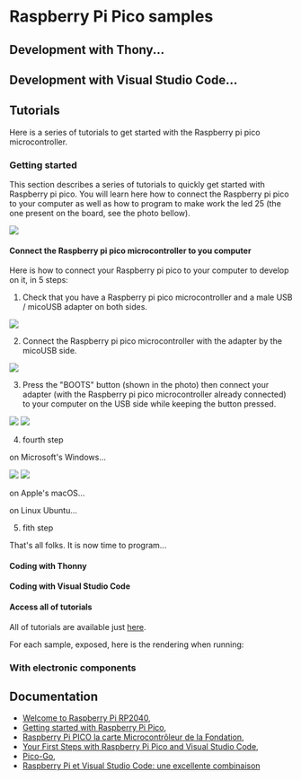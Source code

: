# Raspberry Pi Pico samples

## Development with Thony...

## Development with Visual Studio Code...

## Tutorials

Here is a series of tutorials to get started with the Raspberry pi pico microcontroller.

### Getting started

This section describes a series of tutorials to quickly get started with Raspberry pi pico. You will learn here how to connect the Raspberry pi pico to your computer as well as how to program to make work the led 25 (the one present on the board, see the photo bellow).

![](https://github.com/Vicken-Ghoubiguian/electronic_samples/blob/main/raspberry_pi_pico/images/led_25_indication.jpg)

#### Connect the Raspberry pi pico microcontroller to you computer

Here is how to connect your Raspberry pi pico to your computer to develop on it, in 5 steps:

1. Check that you have a Raspberry pi pico microcontroller and a male USB / micoUSB adapter on both sides.

![](https://github.com/Vicken-Ghoubiguian/electronic_samples/blob/main/raspberry_pi_pico/images/getting_started_step_1.jpg)

2. Connect the Raspberry pi pico microcontroller with the adapter by the micoUSB side.

![](https://github.com/Vicken-Ghoubiguian/electronic_samples/blob/main/raspberry_pi_pico/images/getting_started_step_2.jpg)

3. Press the "BOOTS" button (shown in the photo) then connect your adapter (with the Raspberry pi pico microcontroller already connected) to your computer on the USB side while keeping the button pressed.

![](https://github.com/Vicken-Ghoubiguian/electronic_samples/blob/main/raspberry_pi_pico/images/getting_started_step_3_1.jpg)
![](https://github.com/Vicken-Ghoubiguian/electronic_samples/blob/main/raspberry_pi_pico/images/getting_started_step_3_2.jpg)

4. fourth step

on Microsoft's Windows...

![](https://github.com/Vicken-Ghoubiguian/electronic_samples/blob/main/raspberry_pi_pico/images/connected_windows_1.PNG)
![](https://github.com/Vicken-Ghoubiguian/electronic_samples/blob/main/raspberry_pi_pico/images/connected_windows_2.PNG)

on Apple's macOS...



on Linux Ubuntu...



5. fith step

That's all folks. It is now time to program...

#### Coding with Thonny

#### Coding with Visual Studio Code

#### Access all of tutorials

All of tutorials are available just [here](https://github.com/Vicken-Ghoubiguian/electronic_samples/tree/main/raspberry_pi_pico/Getting_started_tutorials).

For each sample, exposed, here is the rendering when running: 

### With electronic components

## Documentation

* [Welcome to Raspberry Pi RP2040](https://www.raspberrypi.org/documentation/rp2040/getting-started/),
* [Getting started with Raspberry Pi Pico](https://projects.raspberrypi.org/en/projects/getting-started-with-the-pico),
* [Raspberry Pi PICO la carte Microcontrôleur de la Fondation](https://www.framboise314.fr/raspberry-pi-pico-la-carte-microcontroleur-de-la-fondation/#Connecter_la_carte_Pico_en_USB),
* [Your First Steps with Raspberry Pi Pico and Visual Studio Code](https://dev.to/blues/your-first-steps-with-raspberry-pi-pico-and-visual-studio-code-4jbd),
* [Pico-Go](https://marketplace.visualstudio.com/items?itemName=ChrisWood.pico-go),
* [Raspberry Pi et Visual Studio Code: une excellente combinaison](https://www.netcost-security.fr/actualites/5363/raspberry-pi-et-visual-studio-code-une-excellente-combinaison/#Code_pour_le_Pico_dans_Code)
